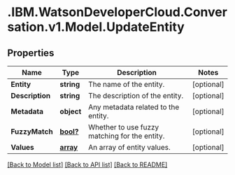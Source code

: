 # .IBM.WatsonDeveloperCloud.Conversation.v1.Model.UpdateEntity
## Properties

Name | Type | Description | Notes
------------ | ------------- | ------------- | -------------
**Entity** | **string** | The name of the entity. | [optional] 
**Description** | **string** | The description of the entity. | [optional] 
**Metadata** | **object** | Any metadata related to the entity. | [optional] 
**FuzzyMatch** | [**bool?**](boolean.md) | Whether to use fuzzy matching for the entity. | [optional] 
**Values** | [**array<CreateValue>**](CreateValue.md) | An array of entity values. | [optional] 

[[Back to Model list]](../README.md#documentation-for-models) [[Back to API list]](../README.md#documentation-for-api-endpoints) [[Back to README]](../README.md)

